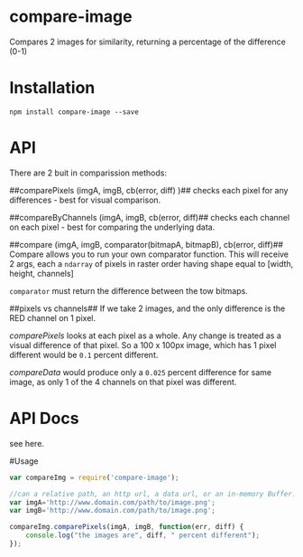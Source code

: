 # compare-image

Compares 2 images for similarity, returning a percentage of the difference (0-1)

# Installation

`npm install compare-image --save`

# API

There are 2 buit in comparission methods:

##comparePixels (imgA, imgB, cb(error, diff) )##
checks each pixel for any differences - best for visual comparison.

##compareByChannels (imgA, imgB, cb(error, diff)##
checks each channel on each pixel - best for comparing the underlying data.

##compare (imgA, imgB, comparator(bitmapA, bitmapB), cb(error, diff)##
Compare allows you to run your own comparator function.  This will receive 2 args, each a `ndarray` of pixels in raster order having shape equal to [width, height, channels]

`comparator` must return the difference between the tow bitmaps.  


##pixels vs channels##
If we take 2 images, and the only difference is the RED channel on 1 pixel.

*comparePixels* looks at each pixel as a whole.  Any change is treated as a visual difference of that pixel. So a 100 x 100px image, which has 1 pixel different would be `0.1` percent different.

*compareData* would produce only a `0.025` percent difference for same image, as only 1 of the 4 channels on that pixel was different.  

# API Docs
see here.

#Usage

```` javascript
var compareImg = require('compare-image');

//can a relative path, an http url, a data url, or an in-memory Buffer.
var imgA='http://www.domain.com/path/to/image.png';
var imgB='http://www.domain.com/path/to/image.png';

compareImg.comparePixels(imgA, imgB, function(err, diff) {
    console.log("the images are", diff, " percent different");
});
````
